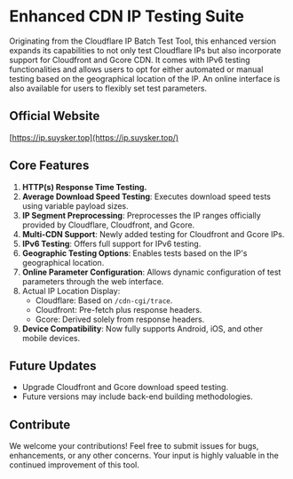 # Enhanced CDN IP Testing Suite

Originating from the Cloudflare IP Batch Test Tool, this enhanced version expands its capabilities to not only test Cloudflare IPs but also incorporate support for Cloudfront and Gcore CDN. It comes with IPv6 testing functionalities and allows users to opt for either automated or manual testing based on the geographical location of the IP. An online interface is also available for users to flexibly set test parameters.



## Official Website

[https://ip.suysker.top](https://ip.suysker.top/)



## Core Features

1. **HTTP(s) Response Time Testing.**
2. **Average Download Speed Testing**: Executes download speed tests using variable payload sizes.
3. **IP Segment Preprocessing**: Preprocesses the IP ranges officially provided by Cloudflare, Cloudfront, and Gcore.
4. **Multi-CDN Support**: Newly added testing for Cloudfront and Gcore IPs.
5. **IPv6 Testing**: Offers full support for IPv6 testing.
6. **Geographic Testing Options**: Enables tests based on the IP's geographical location.
7. **Online Parameter Configuration**: Allows dynamic configuration of test parameters through the web interface.
8. Actual IP Location Display:
   - Cloudflare: Based on `/cdn-cgi/trace`.
   - Cloudfront: Pre-fetch plus response headers.
   - Gcore: Derived solely from response headers.
9. **Device Compatibility**: Now fully supports Android, iOS, and other mobile devices.



## Future Updates

- Upgrade Cloudfront and Gcore download speed testing.
- Future versions may include back-end building methodologies.



## Contribute

We welcome your contributions! Feel free to submit issues for bugs, enhancements, or any other concerns. Your input is highly valuable in the continued improvement of this tool.